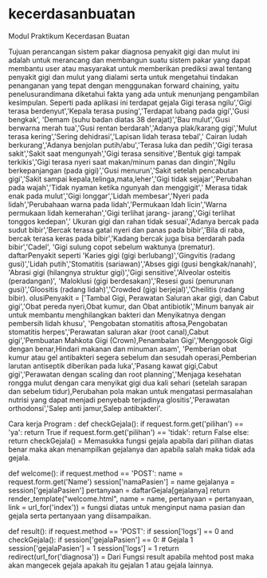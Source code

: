 # kecerdasanbuatan
Modul Praktikum Kecerdasan Buatan

Tujuan perancangan sistem pakar diagnosa penyakit gigi dan mulut ini adalah untuk merancang dan membangun suatu sistem pakar yang dapat membantu user atau masyarakat untuk memberikan 
prediksi awal tentang penyakit gigi dan mulut yang dialami serta untuk mengetahui tindakan penanganan yang tepat dengan menggunakan forward chaining, yaitu penelusurandimana diketahui fakta 
yang ada untuk menunjang pengambilan kesimpulan. 
Seperti pada aplikasi ini terdapat gejala Gigi terasa ngilu','Gigi terasa berdenyut','Kepala terasa pusing','Terdapat lubang pada gigi','Gusi bengkak',
'Demam (suhu badan diatas 38 derajat)','Bau mulut','Gusi berwarna merah tua','Gusi rentan berdarah','Adanya plak/karang gigi','Mulut terasa kering','Sering dehidrasi','Lapisan lidah terasa tebal','
Cairan ludah berkurang','Adanya benjolan putih/abu','Terasa luka dan pedih','Gigi terasa sakit','Sakit saat mengunyah','Gigi terasa sensitive','Bentuk gigi tampak terkikis','Gigi terasa nyeri saat makan/minum 
panas dan dingin','Ngilu berkepanjangan (pada gigi)','Gusi menurun','Sakit setelah pencabutan gigi','Sakit sampai kepala,telinga,mata,leher','Gigi tidak sejajar','Perubahan pada wajah','Tidak nyaman ketika ngunyah dan menggigit','
Merasa tidak enak pada mulut','Gigi longgar','Lidah membesar','Nyeri pada lidah','Perubahaan warna pada lidah','Permukaan ldah licin','Warna permukaan lidah kemerahan','Gigi terlihat jarang- jarang','Gigi terlihat tonggos kedepan','
Ukuran gigi dan rahan tidak sesuai','Adanya bercak pada sudut bibir','Bercak terasa gatal nyeri dan panas pada bibir','Bila di raba, bercak terasa keras pada bibir','Kadang bercak juga bisa berdarah pada bibir','Cadel',
'Gigi sulung copot sebelum waktunya (prematur).
daftarPenyakit seperti 'Karies gigi (gigi berlubang)','Gingvitis (radang gusi)','Lidah putih','Stomatitis (sariawan)','Abses gigi (gusi bengkak/nanah)',
'Abrasi gigi (hilangnya struktur gigi)','Gigi sensitive','Alveolar osteitis (peradangan)',
'Maloklusi (gigi berdesakan)','Resesi gusi (penurunan gusi)','Gloositis (radang lidah)','Crowded (gigi berjejal)','Cheilitis (radang bibir).
olusiPenyakit = ['Tambal Gigi, Perawatan Saluran akar gigi, dan Cabut gigi','Obat pereda nyeri,Obat kumur, dan Obat antibiotik','Minum banyak air untuk membantu menghilangkan bakteri dan Menyikatnya dengan pembersih lidah khusu',
'Pengobatan stomatitis aftosa,Pengobatan stomatitis herpes','Perawatan saluran akar (root canal),Cabut gigi','Pembuatan Mahkota Gigi (Crown),Penambalan Gigi','Menggosok Gigi dengan benar,Hindari makanan dan minuman asam',
'Pemberian obat kumur atau gel antibakteri segera sebelum dan sesudah operasi,Pemberian larutan antiseptik diberikan pada luka','Pasang kawat gigi,Cabut gigi','Perawatan dengan scaling dan root planning','Menjaga kesehatan rongga 
mulut dengan cara menyikat gigi dua kali sehari (setelah sarapan dan sebelum tidur),Perubahan pola makan untuk mengatasi permasalahan nutrisi yang dapat menjadi penyebab terjadinya glositis','Perawatan orthodonsi','Salep anti jamur,Salep antibakteri'.

Cara kerja Program :
def checkGejala():
    if request.form.get('pilihan') == 'ya':
        return True
    if request.form.get('pilihan') == 'tidak':
        return False
    else:
        return checkGejala()
= Memasukka fungsi gejala apabila dari pilihan diatas benar maka akan menampilkan gejalanya 
    dan apabila salah maka tidak ada gejala.

def welcome():
   if request.method == 'POST':
      name = request.form.get('Name')
      session['namaPasien'] = name
      gejalanya = session['gejalaPasien']
      pertanyaan = daftarGejala[gejalanya]
      return render_template("welcome.html", name = name,  pertanyaan = pertanyaan, link = url_for('index'))
= fungsi diatas untuk menginput nama pasian dan gejala serta pertanyaan yang diisampaikan.

def result():
   if request.method == 'POST':
      if session['logs'] == 0 and checkGejala():
         if session['gejalaPasien'] == 0: # Gejala 1
            session['gejalaPasien'] = 1
            session['logs'] = 1
            return redirect(url_for('diagnosa'))
= Dari Fungsi result apabila mehtod post maka akan mangecek gejala apakah itu gejalan 1 atau gejala lainnya.